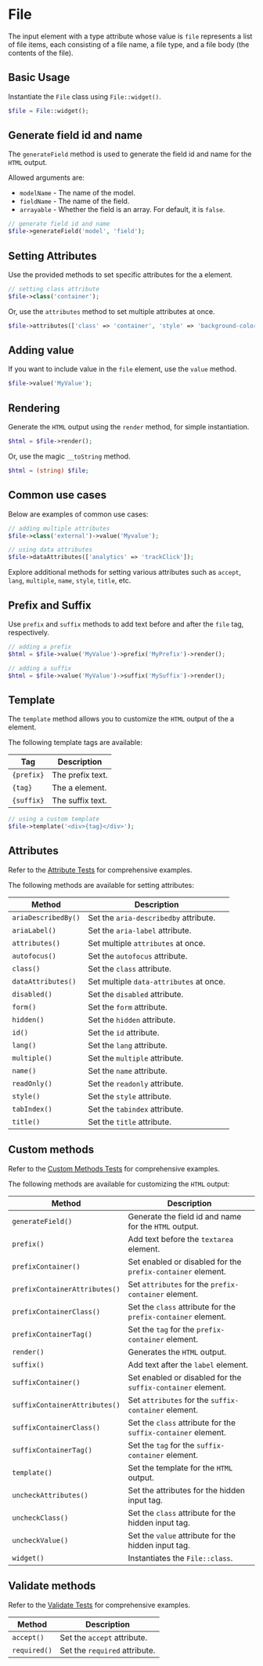 # File

The input element with a type attribute whose value is `file` represents a list of file items, each consisting of a file
name, a file type, and a file body (the contents of the file).

## Basic Usage

Instantiate the `File` class using `File::widget()`.

```php
$file = File::widget();
```

## Generate field id and name

The `generateField` method is used to generate the field id and name for the `HTML` output.

Allowed arguments are:

- `modelName` - The name of the model.
- `fieldName` - The name of the field.
- `arrayable` - Whether the field is an array. For default, it is `false`.

```php
// generate field id and name
$file->generateField('model', 'field');
```

## Setting Attributes

Use the provided methods to set specific attributes for the a element.

```php
// setting class attribute
$file->class('container');
```

Or, use the `attributes` method to set multiple attributes at once.

```php
$file->attributes(['class' => 'container', 'style' => 'background-color: #eee;']);
```

## Adding value

If you want to include value in the `file` element, use the `value` method.

```php
$file->value('MyValue');
```

## Rendering

Generate the `HTML` output using the `render` method, for simple instantiation. 

```php
$html = $file->render();
```

Or, use the magic `__toString` method.

```php
$html = (string) $file;
```

## Common use cases

Below are examples of common use cases:

```php
// adding multiple attributes
$file->class('external')->value('Myvalue');

// using data attributes
$file->dataAttributes(['analytics' => 'trackClick']);
```

Explore additional methods for setting various attributes such as `accept`, `lang`, `multiple`, `name`, `style`,
`title`, etc.

## Prefix and Suffix

Use `prefix` and `suffix` methods to add text before and after the `file` tag, respectively.

```php
// adding a prefix
$html = $file->value('MyValue')->prefix('MyPrefix')->render();

// adding a suffix
$html = $file->value('MyValue')->suffix('MySuffix')->render();
```

## Template

The `template` method allows you to customize the `HTML` output of the a element.

The following template tags are available:

| Tag        | Description      |
| ---------- | ---------------- |
| `{prefix}` | The prefix text. |
| `{tag}`    | The a element.   |
| `{suffix}` | The suffix text. |

```php
// using a custom template
$file->template('<div>{tag}</div>');
```

## Attributes

Refer to the [Attribute Tests](https://github.com/php-forge/html/blob/main/tests/Input/File/AttributeTest.php) for 
comprehensive examples.

The following methods are available for setting attributes:

| Method             | Description                                                                                     |
| ------------------ | ----------------------------------------------------------------------------------------------- |
| `ariaDescribedBy()`| Set the `aria-describedby` attribute.                                                           |
| `ariaLabel()`      | Set the `aria-label` attribute.                                                                 |
| `attributes()`     | Set multiple `attributes` at once.                                                              |
| `autofocus()`      | Set the `autofocus` attribute.                                                                  |
| `class()`          | Set the `class` attribute.                                                                      |
| `dataAttributes()` | Set multiple `data-attributes` at once.                                                         |
| `disabled()`       | Set the `disabled` attribute.                                                                   |
| `form()`           | Set the `form` attribute.                                                                       |
| `hidden()`         | Set the `hidden` attribute.                                                                     |
| `id()`             | Set the `id` attribute.                                                                         |
| `lang()`           | Set the `lang` attribute.                                                                       |
| `multiple()`       | Set the `multiple` attribute.                                                                   |
| `name()`           | Set the `name` attribute.                                                                       |
| `readOnly()`       | Set the `readonly` attribute.                                                                   |
| `style()`          | Set the `style` attribute.                                                                      |
| `tabIndex()`       | Set the `tabindex` attribute.                                                                   |
| `title()`          | Set the `title` attribute.                                                                      |

## Custom methods

Refer to the [Custom Methods Tests](https://github.com/php-forge/html/blob/main/tests/Input/File/CustomMethodTest.php)
for comprehensive examples.

The following methods are available for customizing the `HTML` output:

| Method                       | Description                                                                           |
| ---------------------------- | ------------------------------------------------------------------------------------- |
| `generateField()`           | Generate the field id and name for the `HTML` output.                                  |
| `prefix()`                   | Add text before the `textarea` element.                                               |
| `prefixContainer()`          | Set enabled or disabled for the `prefix-container` element.                           |
| `prefixContainerAttributes()`| Set `attributes` for the `prefix-container` element.                                  |                                            
| `prefixContainerClass()`     | Set the `class` attribute for the `prefix-container` element.                         |
| `prefixContainerTag()`       | Set the `tag` for the `prefix-container` element.                                     |
| `render()`                   | Generates the `HTML` output.                                                          |
| `suffix()`                   | Add text after the `label` element.                                                   |
| `suffixContainer()`          | Set enabled or disabled for the `suffix-container` element.                           |
| `suffixContainerAttributes()`| Set `attributes` for the `suffix-container` element.                                  |
| `suffixContainerClass()`     | Set the `class` attribute for the `suffix-container` element.                         |
| `suffixContainerTag()`       | Set the `tag` for the `suffix-container` element.                                     |
| `template()`                 | Set the template for the `HTML` output.                                               |
| `uncheckAttributes()`        | Set the attributes for the hidden input tag.                                          |
| `uncheckClass()`             | Set the `class` attribute for the hidden input tag.                                   |
| `uncheckValue()`             | Set the `value` attribute for the hidden input tag.                                   |
| `widget()`                   | Instantiates the `File::class`.                                                       |

## Validate methods

Refer to the [Validate Tests](https://github.com/php-forge/html/blob/main/tests/Input/File/ValidateTest.php) for
comprehensive examples.

| Method         | Description                                                                                         |
| -------------- | --------------------------------------------------------------------------------------------------- |
| `accept()`     | Set the `accept` attribute.                                                                         |
| `required()`   | Set the `required` attribute.                                                                       |

